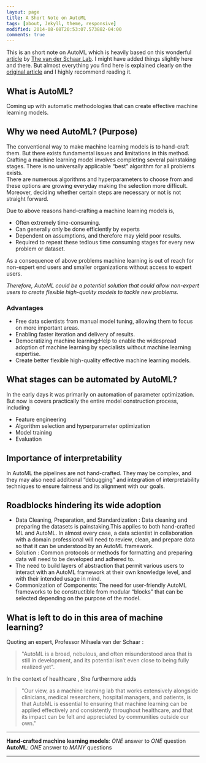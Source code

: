 ```yaml
---
layout: page
title: A Short Note on AutoML
tags: [about, Jekyll, theme, responsive]
modified: 2014-08-08T20:53:07.573882-04:00
comments: true
---
```


This is an short note on AutoML which is heavily based on this wonderful [article](https://www.vanderschaar-lab.com/automl-powering-the-new-human-machine-learning-ecosystem/#what-is-automl) by [The van der Schaar Lab](https://www.vanderschaar-lab.com/). I might have added things slightly here and there. But almost everything you find here is explained clearly on the [original article](https://www.vanderschaar-lab.com/automl-powering-the-new-human-machine-learning-ecosystem/#what-is-automl) and I highly recommend reading it.

## What is AutoML?
Coming up with automatic methodologies that can create effective machine learning models.

## Why we need AutoML? (Purpose)
The conventional way to make machine learning models is to hand-craft them. But there exists fundamental issues and limitations in this method.  
Crafting a machine learning model involves completing several painstaking stages. There is no universally applicable “best” algorithm for all problems exists.  
There are numerous algorithms and hyperparameters to choose from and these options are growing everyday making the selection more difficult. Moreover, deciding whether certain steps are necessary or not is not straight forward.  

	
Due to above reasons hand-crafting a machine learning models is,  

* Often extremely time-consuming. 
* Can generally only be done efficiently by experts
* Dependent on assumptions, and therefore may yield poor results.
* Required to repeat these tedious time consuming stages for every new problem or dataset.
		
As a consequence of above problems machine learning is out of reach for non-expert end users and smaller organizations without access to expert users.

*Therefore, AutoML could be a potential solution that could allow non-expert users to create flexible high-quality models to tackle new problems.*
	
### Advantages
* Free data scientists from manual model tuning, allowing them to focus on more important areas.
* Enabling faster iteration and delivery of results.
* Democratizing machine learning:Help to enable the widespread adoption of machine learning by specialists without machine learning expertise.
* Create better flexible high-quality effective machine learning models.
	
## What stages can be automated by AutoML? 
In the early days it was primarily on automation of parameter optimization. But now is covers practically the entire model construction process, including 

* Feature engineering
* Algorithm selection	and hyperparameter optimization
* Model training
* Evaluation
	
## Importance of interpretability
In AutoML the pipelines are not hand-crafted. They may be complex, and they may also need additional “debugging” and integration of interpretability techniques to ensure fairness and its alignment with our goals.
	
## Roadblocks hindering its wide adoption
* Data Cleaning, Preparation, and Standardization :
Data cleaning and preparing the datasets is painstaking.This applies to both hand-crafted ML and AutoML. In almost every case, a data scientist in collaboration with a domain professional will need to review, clean, and prepare data so that it can be understood by an AutoML framework. 
 * Solution : Common protocols or methods for formatting and preparing data will need to be developed and adhered to.
* The need to build layers of abstraction that permit various users to interact with an AutoML framework at their own knowledge level, and with their intended usage in mind.
* Commonization of Components: The need for user-friendly AutoML frameworks to be constructible from modular “blocks” that can be selected depending on the purpose of the model.
	
	
## What is left to do in this area of machine learning?
Quoting an expert, Professor Mihaela van der Schaar : 
>"AutoML is a broad, nebulous, and often misunderstood area that is still in development, and its potential isn’t even close to being fully realized yet".
>

In the context of healthcare , She furthermore adds
> "Our view, as a machine learning lab that works extensively alongside clinicians, medical researchers, hospital managers, and patients, is that AutoML is essential to ensuring that machine learning can be applied effectively and consistently throughout healthcare, and that its impact can be felt and appreciated by communities outside our own."
>
	

---

**Hand-crafted machine learning models**: *ONE* answer to *ONE* question  
**AutoML**: *ONE* answer to *MANY* questions

---

